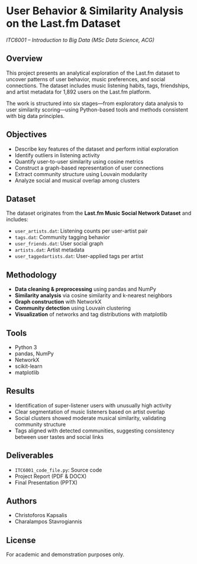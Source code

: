 # User Behavior & Similarity Analysis on the Last.fm Dataset  
*ITC6001 – Introduction to Big Data (MSc Data Science, ACG)*

## Overview  
This project presents an analytical exploration of the Last.fm dataset to uncover patterns of user behavior, music preferences, and social connections. The dataset includes music listening habits, tags, friendships, and artist metadata for 1,892 users on the Last.fm platform.

The work is structured into six stages—from exploratory data analysis to user similarity scoring—using Python-based tools and methods consistent with big data principles.

## Objectives  
- Describe key features of the dataset and perform initial exploration  
- Identify outliers in listening activity  
- Quantify user-to-user similarity using cosine metrics  
- Construct a graph-based representation of user connections  
- Extract community structure using Louvain modularity  
- Analyze social and musical overlap among clusters

## Dataset  
The dataset originates from the **Last.fm Music Social Network Dataset** and includes:  
- `user_artists.dat`: Listening counts per user-artist pair  
- `tags.dat`: Community tagging behavior  
- `user_friends.dat`: User social graph  
- `artists.dat`: Artist metadata  
- `user_taggedartists.dat`: User-applied tags per artist

## Methodology  
- **Data cleaning & preprocessing** using pandas and NumPy  
- **Similarity analysis** via cosine similarity and k-nearest neighbors  
- **Graph construction** with NetworkX  
- **Community detection** using Louvain clustering  
- **Visualization** of networks and tag distributions with matplotlib  

## Tools  
- Python 3  
- pandas, NumPy  
- NetworkX  
- scikit-learn  
- matplotlib  

## Results  
- Identification of super-listener users with unusually high activity  
- Clear segmentation of music listeners based on artist overlap  
- Social clusters showed moderate musical similarity, validating community structure  
- Tags aligned with detected communities, suggesting consistency between user tastes and social links

## Deliverables  
- `ITC6001_code_file.py`: Source code  
- Project Report (PDF & DOCX)  
- Final Presentation (PPTX)

## Authors  
- Christoforos Kapsalis  
- Charalampos Stavrogiannis  

## License  
For academic and demonstration purposes only.
